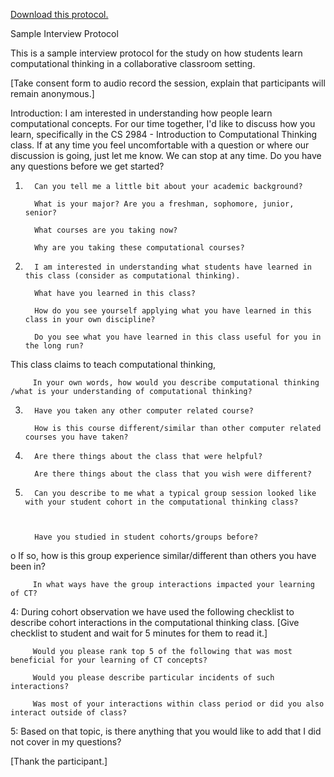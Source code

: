 [Download this protocol.](Interview-Protocol_Modified.docx)

Sample Interview Protocol

This is a sample interview protocol for the study on how students learn computational thinking in a collaborative classroom setting.

[Take consent form to audio record the session, explain that participants will remain anonymous.]

Introduction: I am interested in understanding how people learn computational concepts. For our time together, I'd like to discuss how you learn, specifically in the CS 2984 - Introduction to Computational Thinking class. If at any time you feel uncomfortable with a question or where our discussion is going, just let me know. We can stop at any time. Do you have any questions before we get started?

1.       Can you tell me a little bit about your academic background?

         What is your major? Are you a freshman, sophomore, junior, senior?

         What courses are you taking now?

         Why are you taking these computational courses?

 

2.       I am interested in understanding what students have learned in this class (consider as computational thinking).

         What have you learned in this class?

         How do you see yourself applying what you have learned in this class in your own discipline?

         Do you see what you have learned in this class useful for you in the long run?

 

This class claims to teach computational thinking,

         In your own words, how would you describe computational thinking /what is your understanding of computational thinking?

 

3.       Have you taken any other computer related course?

         How is this course different/similar than other computer related courses you have taken?

 

4.       Are there things about the class that were helpful?

         Are there things about the class that you wish were different?

 

5.       Can you describe to me what a typical group session looked like with your student cohort in the computational thinking class?

 

         Have you studied in student cohorts/groups before?

o   If so, how is this group experience similar/different than others you have been in?

         In what ways have the group interactions impacted your learning of CT?

4: During cohort observation we have used the following checklist to describe cohort interactions in the computational thinking class. [Give checklist to student and wait for 5 minutes for them to read it.]

         Would you please rank top 5 of the following that was most beneficial for your learning of CT concepts?

         Would you please describe particular incidents of such interactions?

         Was most of your interactions within class period or did you also interact outside of class?

 

 

5: Based on that topic, is there anything that you would like to add that I did not cover in my questions?

 

[Thank the participant.]
